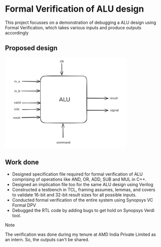 # Formal Verification of ALU design

This project focusses on a demonstration of debugging a ALU design using Formal Verification, which takes various inputs and produce outputs accordingly

## Proposed design
<img src="alu_design.png" alt="ALU Design" width="400" height="300"/>

## Work done
* Designed specification file required for formal verification of ALU comprising of operations like AND, OR, ADD, SUB and MUL in C++.
* Designed an implication file too for the same ALU design using Verilog
* Constructed a testbench in TCL, framing assumes, lemmas, and covers to validate 16-bit and 32-bit result sizes for all possible inputs. 
* Conducted formal verification of the entire system using Synopsys VC Formal DPV 
* Debugged the RTL code by adding bugs to get hold on Synopsys Verdi tool.

> [!NOTE]
> The verification was done during my tenure at AMD India Private Limited as an intern. So, the outputs can't be shared.
